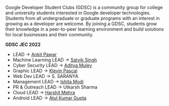 Google Developer Student Clubs (GDSC) is a community group for college and university students interested in Google developer technologies. Students from all undergraduate or graduate programs with an interest in growing as a developer are welcome. By joining a GDSC, students grow their knowledge in a peer-to-peer learning environment and build solutions for local businesses and their community.

**GDSC JEC 2022**
- LEAD -> [Ankit Pawar](https://github.com/ankit8453)
- Machine Learning LEAD -> [Satvik Singh](https://github.com/SA7VIK)
- Cyber Security LEAD -> [Aditya Muley](https://github.com/Adi-45)
- Graphic LEAD -> [Klevin Pascal](https://github.com/klevin05)
- Web Dev LEAD -> S. SARANYA
- Management LEAD -> [Ishita Modi](https://github.com/ishitamodi03)
- PR & Outreach LEAD -> Utkarsh Sharma
- Cloud LEAD -> [Harshit Mehra](https://github.com/djharshit)
- Android LEAD -> [Atul Kumar Gupta](https://github.com/theatulgupta)

